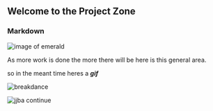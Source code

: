 ## Welcome to the Project Zone

### Markdown

![image of emerald](https://i.pinimg.com/originals/e1/41/2f/e1412fbf4b1ca5a60167fd336a83421e.jpg)


As more work is done the more there will be here is this general area.

so in the meant time heres a **_gif_**

![breakdance](http://rs101.pbsrc.com/albums/m44/stinkybean4150/Air-RaveWindmillcombo.gif~c200)













![jjba continue](http://vignette3.wikia.nocookie.net/undertale-au/images/e/ef/To_Be_Continued.png/revision/latest?cb=20161217020814)
